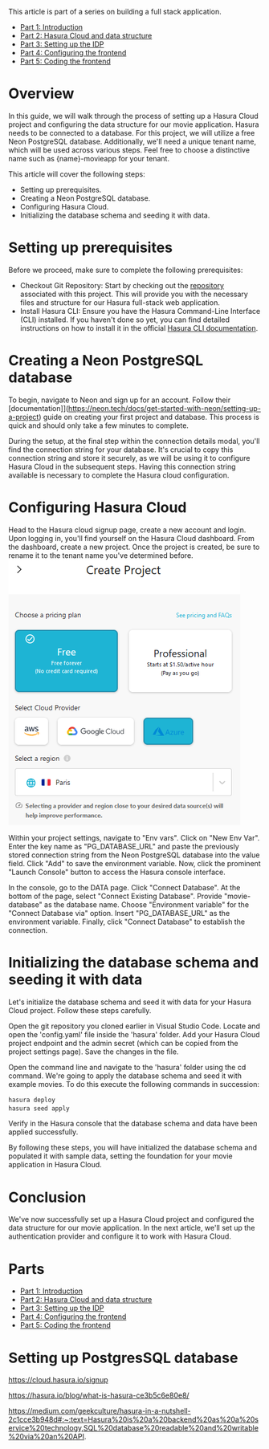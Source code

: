 
This article is part of a series on building a full stack application.
- [Part 1: Introduction](/introduction)
- [Part 2: Hasura Cloud and data structure](/setting-up-hasura)
- [Part 3: Setting up the IDP](/setting-up-the-authentication)
- [Part 4: Configuring the frontend](/setting-up-the-frontend)
- [Part 5: Coding the frontend](/setting-up-the-backend)

# Overview
In this guide, we will walk through the process of setting up a Hasura Cloud project and configuring the data structure for our movie application. Hasura needs to be connected to a database. For this project, we will utilize a free Neon PostgreSQL database. Additionally, we'll need a unique tenant name, which will be used across various steps. Feel free to choose a distinctive name such as {name}-movieapp for your tenant.

This article will cover the following steps:
- Setting up prerequisites.
- Creating a Neon PostgreSQL database.
- Configuring Hasura Cloud.
- Initializing the database schema and seeding it with data.

# Setting up prerequisites
Before we proceed, make sure to complete the following prerequisites:
- Checkout Git Repository:
Start by checking out the [repository](https://github.com/sethsnel/hasura-fullstack-web-application/tree/main) associated with this project. This will provide you with the necessary files and structure for our Hasura full-stack web application.
- Install Hasura CLI:
Ensure you have the Hasura Command-Line Interface (CLI) installed. If you haven't done so yet, you can find detailed instructions on how to install it in the official [Hasura CLI documentation](https://hasura.io/docs/latest/hasura-cli/install-hasura-cli/).

# Creating a Neon PostgreSQL database
To begin, navigate to Neon and sign up for an account. Follow their [documentation]](https://neon.tech/docs/get-started-with-neon/setting-up-a-project) guide on creating your first project and database. This process is quick and should only take a few minutes to complete.

During the setup, at the final step within the connection details modal, you'll find the connection string for your database. It's crucial to copy this connection string and store it securely, as we will be using it to configure Hasura Cloud in the subsequent steps. Having this connection string available is necessary to complete the Hasura cloud configuration.

# Configuring Hasura Cloud
Head to the Hasura cloud signup page, create a new account and login. Upon logging in, you'll find yourself on the Hasura Cloud dashboard. From the dashboard, create a new project. Once the project is created, be sure to rename it to the tenant name you've determined before.
![Alt text](image.png)

Within your project settings, navigate to "Env vars". Click on "New Env Var". Enter the key name as "PG_DATABASE_URL" and paste the previously stored connection string from the Neon PostgreSQL database into the value field. Click "Add" to save the environment variable. Now, click the prominent "Launch Console" button to access the Hasura console interface.

In the console, go to the DATA page. Click "Connect Database". At the bottom of the page, select "Connect Existing Database". Provide "movie-database" as the database name. Choose "Environment variable" for the "Connect Database via" option. Insert "PG_DATABASE_URL" as the environment variable. Finally, click "Connect Database" to establish the connection.

# Initializing the database schema and seeding it with data
Let's initialize the database schema and seed it with data for your Hasura Cloud project. Follow these steps carefully.

Open the git repository you cloned earlier in Visual Studio Code. Locate and open the 'config.yaml' file inside the 'hasura' folder. Add your Hasura Cloud project endpoint and the admin secret (which can be copied from the project settings page). Save the changes in the file.

Open the command line and navigate to the 'hasura' folder using the cd command. We're going to apply the database schema and seed it with example movies. To do this execute the following commands in succession:

```bash
hasura deploy
hasura seed apply
```

Verify in the Hasura console that the database schema and data have been applied successfully.

By following these steps, you will have initialized the database schema and populated it with sample data, setting the foundation for your movie application in Hasura Cloud.

# Conclusion

We've now successfully set up a Hasura Cloud project and configured the data structure for our movie application. In the next article, we'll set up the authentication provider and configure it to work with Hasura Cloud.

# Parts

- [Part 1: Introduction](/introduction)
- [Part 2: Hasura Cloud and data structure](/setting-up-hasura)
- [Part 3: Setting up the IDP](/setting-up-the-authentication)
- [Part 4: Configuring the frontend](/setting-up-the-frontend)
- [Part 5: Coding the frontend](/setting-up-the-backend)


# Setting up PostgresSQL database
https://cloud.hasura.io/signup

https://hasura.io/blog/what-is-hasura-ce3b5c6e80e8/

https://medium.com/geekculture/hasura-in-a-nutshell-2c1cce3b948d#:~:text=Hasura%20is%20a%20backend%20as%20a%20service%20technology,SQL%20database%20readable%20and%20writable%20via%20an%20API.

